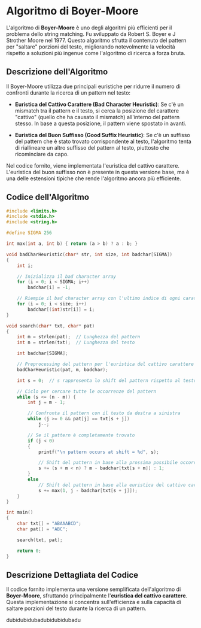 # Algoritmo di Boyer-Moore

L'algoritmo di **Boyer-Moore** è uno degli algoritmi più efficienti per il problema dello string matching. Fu sviluppato da Robert S. Boyer e J Strother Moore nel 1977. Questo algoritmo sfrutta il contenuto del pattern per "saltare" porzioni del testo, migliorando notevolmente la velocità rispetto a soluzioni più ingenue come l'algoritmo di ricerca a forza bruta.

## Descrizione dell'Algoritmo

Il Boyer-Moore utilizza due principali euristiche per ridurre il numero di confronti durante la ricerca di un pattern nel testo:

- **Euristica del Cattivo Carattere (Bad Character Heuristic)**: Se c'è un mismatch tra il pattern e il testo, si cerca la posizione del carattere "cattivo" (quello che ha causato il mismatch) all'interno del pattern stesso. In base a questa posizione, il pattern viene spostato in avanti.
  
- **Euristica del Buon Suffisso (Good Suffix Heuristic)**: Se c'è un suffisso del pattern che è stato trovato corrispondente al testo, l'algoritmo tenta di riallineare un altro suffisso del pattern al testo, piuttosto che ricominciare da capo.

Nel codice fornito, viene implementata l'euristica del cattivo carattere. L'euristica del buon suffisso non è presente in questa versione base, ma è una delle estensioni tipiche che rende l'algoritmo ancora più efficiente.

## Codice dell'Algoritmo

```c
#include <limits.h>
#include <stdio.h>
#include <string.h>

#define SIGMA 256

int max(int a, int b) { return (a > b) ? a : b; }

void badCharHeuristic(char* str, int size, int badchar[SIGMA])
{
    int i;

    // Inizializza il bad character array
    for (i = 0; i < SIGMA; i++)
        badchar[i] = -1;

    // Riempie il bad character array con l'ultimo indice di ogni carattere nel pattern
    for (i = 0; i < size; i++)
        badchar[(int)str[i]] = i;
}

void search(char* txt, char* pat)
{
    int m = strlen(pat);  // Lunghezza del pattern
    int n = strlen(txt);  // Lunghezza del testo

    int badchar[SIGMA];

    // Preprocessing del pattern per l'euristica del cattivo carattere
    badCharHeuristic(pat, m, badchar);

    int s = 0;  // s rappresenta lo shift del pattern rispetto al testo

    // Ciclo per cercare tutte le occorrenze del pattern
    while (s <= (n - m)) {
        int j = m - 1;

        // Confronta il pattern con il testo da destra a sinistra
        while (j >= 0 && pat[j] == txt[s + j])
            j--;

        // Se il pattern è completamente trovato
        if (j < 0) 
        {
            printf("\n pattern occurs at shift = %d", s);

            // Shift del pattern in base alla prossima possibile occorrenza
            s += (s + m < n) ? m - badchar[txt[s + m]] : 1;
        }
        else
            // Shift del pattern in base alla euristica del cattivo carattere
            s += max(1, j - badchar[txt[s + j]]);
    }
}

int main()
{
    char txt[] = "ABAAABCD";
    char pat[] = "ABC";

    search(txt, pat);

    return 0;
}
```


## Descrizione Dettagliata del Codice

Il codice fornito implementa una versione semplificata dell'algoritmo di **Boyer-Moore**, sfruttando principalmente l'**euristica del cattivo carattere**. Questa implementazione si concentra sull'efficienza e sulla capacità di saltare porzioni del testo durante la ricerca di un pattern.



dubidubidubadubidubidubadu